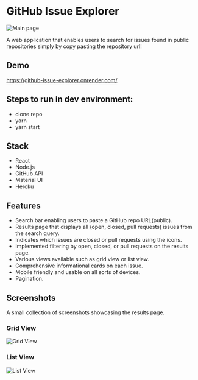 # GitHub Issue Explorer
![Main page](https://i.imgur.com/njpnLzy.png)

A web application that enables users to search for issues found in public repositories simply by copy pasting the repository url!


## Demo
https://github-issue-explorer.onrender.com/

## Steps to run in dev environment:

- clone repo
- yarn
- yarn start

## Stack
- React
- Node.js
- GitHub API
- Material UI
- Heroku

## Features
- Search bar enabling users to paste a GitHub repo URL(public).
- Results page that displays all (open, closed, pull requests) issues from the search query.
- Indicates which issues are closed or pull requests using the icons.
- Implemented filtering by open, closed, or pull requests on the results page.
- Various views available such as grid view or list view.
- Comprehensive informational cards on each issue.
- Mobile friendly and usable on all sorts of devices.
- Pagination.

## Screenshots
A small collection of screenshots showcasing the results page.

### Grid View
![Grid View](https://i.imgur.com/u58GrpN.png)

### List View
![List View](https://i.imgur.com/hOSYzQT.png)


